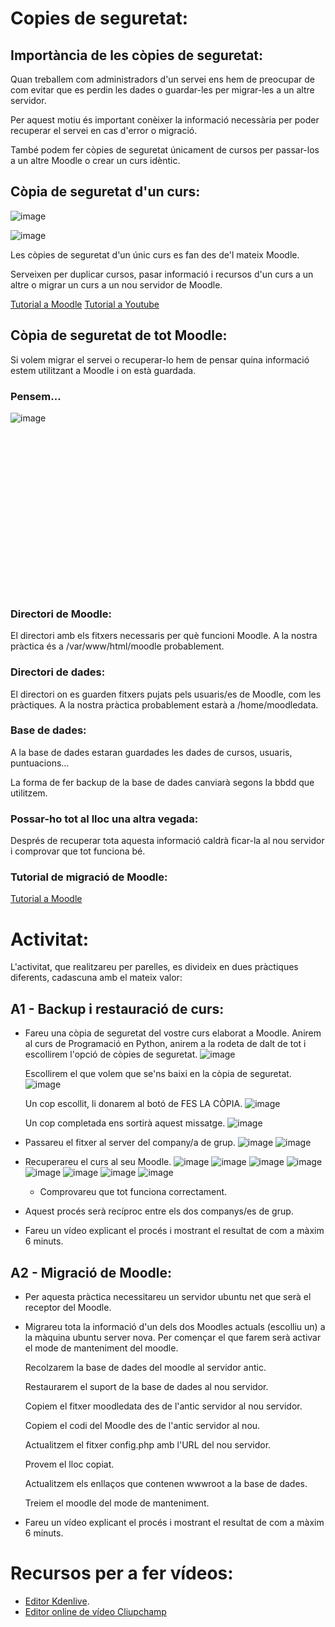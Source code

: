 # Copies de seguretat:

## Importància de les còpies de seguretat:

Quan treballem com administradors d'un servei ens hem de preocupar de com evitar que es perdin les dades o guardar-les per migrar-les a un altre servidor.

Per aquest motiu és important conèixer la informació necessària per poder recuperar el servei en cas d'error o migració.

També podem fer còpies de seguretat únicament de cursos per passar-los a un altre Moodle o crear un curs idèntic.

## Còpia de seguretat d'un curs:

![image](https://user-images.githubusercontent.com/110727546/212052894-c02acab1-3004-4a59-be6d-480c5457bb79.png)

![image](https://user-images.githubusercontent.com/110727546/212726727-6e23b7c5-566c-43d4-b634-22f19e80de9d.png)


Les còpies de seguretat d'un únic curs es fan des de'l mateix Moodle.

Serveixen per duplicar cursos, pasar informació i recursos d'un curs a un altre o migrar un curs a un nou servidor de Moodle.

[Tutorial a Moodle](https://docs.moodle.org/all/es/Respaldo_del_curso)
[Tutorial a Youtube](https://youtu.be/rH6DJ_lbMm0)

## Còpia de seguretat de tot Moodle:

Si volem migrar el servei o recuperar-lo hem de pensar quina informació estem utilitzant a Moodle i on està guardada.

### Pensem...

![image](https://user-images.githubusercontent.com/110727546/212053271-9d1305d7-af49-41a4-b6d5-846816c6bb69.png)
<br>
<br>
<br>
<br>
<br>
<br>
<br>
<br>
<br>
<br>
<br>
<br>
<br>
<br>
<br>
<br>
<br>
### Directori de Moodle: 

El directori amb els fitxers necessaris per què funcioni Moodle. A la nostra pràctica és a /var/www/html/moodle probablement.

### Directori de dades:

El directori on es guarden fitxers pujats pels usuaris/es de Moodle, com les pràctiques. A la nostra pràctica probablement estarà a /home/moodledata.

### Base de dades:

A la base de dades estaran guardades  les dades de cursos, usuaris, puntuacions... 

La forma de fer backup de la base de dades canviarà segons la bbdd que utilitzem.

### Possar-ho tot al lloc una altra vegada:

Després de recuperar tota aquesta informació caldrà ficar-la al nou servidor i comprovar que tot funciona bé.

### Tutorial de migració de Moodle:

[Tutorial a Moodle](https://docs.moodle.org/all/es/Migraci%C3%B3n_de_Moodle)

# Activitat:

L'activitat, que realitzareu per parelles, es divideix en dues pràctiques diferents, cadascuna amb el mateix valor:

## A1 - Backup i restauració de curs:

- Fareu una còpia de seguretat del vostre curs elaborat a Moodle.
  Anirem al curs de Programació en Python, anirem a la rodeta de dalt de tot i escollirem l'opció de còpies de seguretat. 
  ![image](https://user-images.githubusercontent.com/104194793/213736104-cb84b649-f347-438a-9b6a-2a101dd888ac.png)
  
  Escollirem el que volem que se'ns baixi en la còpia de seguretat. 
  ![image](https://user-images.githubusercontent.com/104194793/213738182-5571cf83-bb97-48dd-89a9-379aa729e2c2.png)
  
  Un cop escollit, li donarem al botó de FES LA CÒPIA.
  ![image](https://user-images.githubusercontent.com/104194793/213739351-94445b1c-404f-409d-b85c-417769c64940.png)
  
  Un cop completada ens sortirà aquest missatge.
  ![image](https://user-images.githubusercontent.com/104194793/213739697-8160a484-ac37-4027-8e08-84b865e0611e.png)

- Passareu el fitxer al server del company/a de grup.
  ![image](https://user-images.githubusercontent.com/104194793/213742407-a75971af-4059-4708-ae09-e20aeb26713c.png)
  ![image](https://user-images.githubusercontent.com/104194793/213742656-7d629b9d-9457-42c6-9e3d-f8f25a9b414a.png)

- Recuperareu el curs al seu Moodle.
  ![image](https://user-images.githubusercontent.com/104194793/213744979-eb11e0ca-7deb-46a3-864f-7542e6c93a82.png)
  ![image](https://user-images.githubusercontent.com/104194793/213745191-b945e21a-8d32-4824-8548-b72e721a9993.png)
  ![image](https://user-images.githubusercontent.com/104194793/213745313-40e06cf8-ad48-4cb8-9163-ba45f9e3587c.png)
  ![image](https://user-images.githubusercontent.com/104194793/215109715-9c8aeb39-8c1e-4097-9e9b-83f945cd0d06.png)
  ![image](https://user-images.githubusercontent.com/104194793/215110031-3c7628f3-3a7e-497b-89d2-08b6fb68f2ea.png)
  ![image](https://user-images.githubusercontent.com/104194793/215110155-4b8c1727-aa84-4081-92af-bda3fa1e60ce.png)
  ![image](https://user-images.githubusercontent.com/104194793/215110863-2c1ee557-0ade-4862-a4eb-d0c279b46cdb.png)
  ![image](https://user-images.githubusercontent.com/104194793/215110974-7426914f-4c40-45e0-891b-d9eafff13bc1.png)
  
  - Comprovareu que tot funciona correctament.
  
    
- Aquest procés serà recíproc entre els dos companys/es de grup.
- Fareu un vídeo explicant el procés i mostrant el resultat de com a màxim 6 minuts.

## A2 - Migració de Moodle:

- Per aquesta pràctica necessitareu un servidor ubuntu net que serà el receptor del Moodle.
- Migrareu tota la informació d'un dels dos Moodles actuals (escolliu un) a la màquina ubuntu server nova.
  Per començar el que farem serà activar el mode de manteniment del moodle. 
  
  Recolzarem la base de dades del moodle al servidor antic. 
  
  Restaurarem el suport de la base de dades al nou servidor. 
  
  Copiem el fitxer moodledata des de l'antic servidor al nou servidor.
  
  Copiem el codi del Moodle des de l'antic servidor al nou.
  
  Actualitzem el fitxer config.php amb l'URL del nou servidor.
  
  Provem el lloc copiat.
  
  Actualitzem els enllaços que contenen wwwroot a la base de dades. 
  
  Treiem el moodle del mode de manteniment. 
  
  
- Fareu un vídeo explicant el procés i mostrant el resultat de com a màxim 6 minuts.

# Recursos per a fer vídeos:

- [Editor Kdenlive](https://kdenlive.org/es/).
- [Editor online de vídeo Cliupchamp](https://clipchamp.com/en/) 

